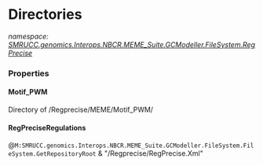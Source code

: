 ﻿# Directories
_namespace: [SMRUCC.genomics.Interops.NBCR.MEME_Suite.GCModeller.FileSystem.RegPrecise](./index.md)_






### Properties

#### Motif_PWM
Directory of /Regprecise/MEME/Motif_PWM/
#### RegPreciseRegulations
@``M:SMRUCC.genomics.Interops.NBCR.MEME_Suite.GCModeller.FileSystem.FileSystem.GetRepositoryRoot`` & "/Regprecise/RegPrecise.Xml"
